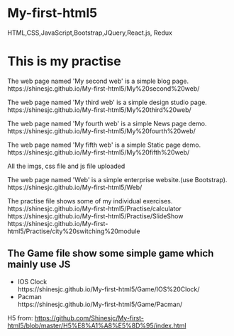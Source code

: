 # My-first-html5
HTML,CSS,JavaScript,Bootstrap,JQuery,React.js, Redux
<h1>This is my practise</h1>
<p>The web page named 'My second web' is a simple blog page.<br/>https://shinesjc.github.io/My-first-html5/My%20second%20web/</p>
<p>The web page named 'My third web' is a simple design studio page.<br/>https://shinesjc.github.io/My-first-html5/My%20third%20web/</p>
<p>The web page named 'My fourth web' is a simple News page demo.<br/>https://shinesjc.github.io/My-first-html5/My%20fourth%20web/</p>
<p>The web page named 'My fifth web' is a simple Static page demo.<br/>https://shinesjc.github.io/My-first-html5/My%20fifth%20web/</p>
<p>All the imgs, css file and js file uploaded</p>
<P>The web page named 'Web' is a simple enterprise website.(use Bootstrap).<br/>https://shinesjc.github.io/My-first-html5/Web/</p>
<p>The practise file shows some of my individual exercises.
  <br/>https://shinesjc.github.io/My-first-html5/Practise/calculator
  <br/>https://shinesjc.github.io/My-first-html5/Practise/SlideShow
  <br/>https://shinesjc.github.io/My-first-html5/Practise/city%20switching%20module</p>
<h2>The Game file show some simple game which mainly use JS</h2>
<ul>
  <li>IOS Clock<br/>https://shinesjc.github.io/My-first-html5/Game/IOS%20Clock/</li>
   <li>Pacman<br/>https://shinesjc.github.io/My-first-html5/Game/Pacman/</li>
</ul>

H5 from:
https://github.com/Shinesjc/My-first-html5/blob/master/H5%E8%A1%A8%E5%8D%95/index.html
